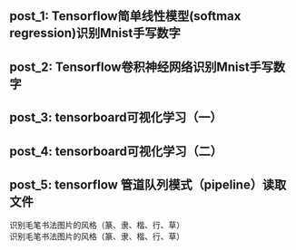 ## post_1: Tensorflow简单线性模型(softmax regression)识别Mnist手写数字
## post_2: Tensorflow卷积神经网络识别Mnist手写数字
## post_3: tensorboard可视化学习（一）
## post_4: tensorboard可视化学习（二）
## post_5: tensorflow 管道队列模式（pipeline）读取文件
识别毛笔书法图片的风格（篆、隶、楷、行、草）<br/>
识别毛笔书法图片的风格（篆、隶、楷、行、草）


